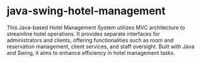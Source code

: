# java-swing-hotel-management
 This Java-based Hotel Management System utilizes MVC architecture to streamline hotel operations. It provides separate interfaces for administrators and clients, offering functionalities such as room and reservation management, client services, and staff oversight. Built with Java and Swing, it aims to enhance efficiency in hotel management tasks.
